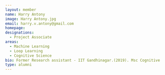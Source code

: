 ```yaml
---
layout: member
name: Harry Antony 
image: Harry Antony.jpg
email: harry.v.antony@gmail.com
homepage: 
designations: 
  - Project Associate 
areas:
  - Machine Learning 
  - Loop Learning
  - Cognitive Science 
bio: Former Research assistant - IIT Gandhinagar.(2019). Msc Cognitive Science- IIT Gandhinagar (2017-2019). Bsc Statistics (hons)- St Xaviers's Kolkata (2014-2017).
type: alumni
---
```

